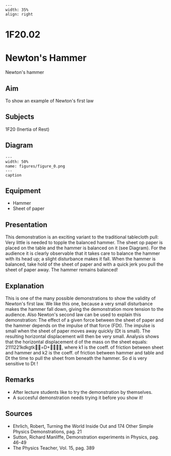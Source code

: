 
```{figure} /figures/busy.png
---
width: 35%
align: right
```
# 1F20.02 
  # Newton's Hammer 
 Newton's hammer   
  
## Aim   
 To show an example of Newton's first law    
  
## Subjects   
 1F20 (Inertia of Rest)   
  
## Diagram   
   
```{figure} figures/figure_0.png  
---  
width: 50%  
name: figures/figure_0.png  
---  
caption  
``` 
      
  
## Equipment   
 
 *  Hammer 
 *  Sheet of paper
       
  
## Presentation   
 This demonstration is an exciting variant to the traditional tablecloth pull: Very little is needed to topple the balanced hammer. The sheet op paper is placed on the table and the hammer is balanced on it (see Diagram). For the audience it is clearly observable that it takes care to balance the hammer with its head up; a slight disturbance makes it fall. When the hammer is balanced, take hold of the sheet of paper and with a quick jerk you pull the sheet of paper away. The hammer remains balanced!    
  
## Explanation   
 This is one of the many possible demonstrations to show the validity of Newton's first law. We like this one, because a very small disturbance makes the hammer fall down, giving the demonstration more tension to the audience.  Also Newton's second law can be used to explain this demonstration: The effect of a given force between the sheet of paper and the hammer depends on the impulse of that force (FDt). The impulse is small when the sheet of paper moves away quickly (Dt is small). The resulting horizontal displacement will then be very small. Analysis shows that the horizontal displacement d of the mass on the sheet equals: 2111221kdkgtk=D+, where k1 is the coeff. of friction between sheet and hammer and k2 is the coeff. of friction between hammer and table and Dt the time to pull the sheet from beneath the hammer. So d is very sensitive to Dt !   
  
## Remarks   
 
 *  After lecture students like to try the demonstration by themselves. 
 *  A succesful demonstration needs trying it before you show it!
   
  
## Sources   
 
 *  Ehrlich, Robert, Turning the World Inside Out and 174 Other Simple Physics Demonstrations, pag. 21 
 *  Sutton, Richard Manliffe, Demonstration experiments in Physics, pag. 46-49 
 *  The Physics Teacher, Vol. 15, pag. 389
  